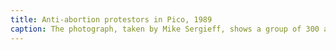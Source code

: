 ```yaml
---
title: Anti-abortion protestors in Pico, 1989
caption: The photograph, taken by Mike Sergieff, shows a group of 300 anti-abortion protestors sitting and praying around a building located on Pico, west of Fairfax. A pro-abortion group counter-demonstrates. Photograph dated February 12, 1989. Courtesy of the Los Angeles Herald Examiner Photo Collection.
---
```

